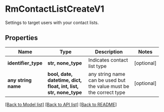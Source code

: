 # RmContactListCreateV1

Settings to target users with your contact lists.

## Properties
Name | Type | Description | Notes
------------ | ------------- | ------------- | -------------
**identifier_type** | **str, none_type** | Indicates contact list type | [optional] 
**any string name** | **bool, date, datetime, dict, float, int, list, str, none_type** | any string name can be used but the value must be the correct type | [optional]

[[Back to Model list]](../README.md#documentation-for-models) [[Back to API list]](../README.md#documentation-for-api-endpoints) [[Back to README]](../README.md)


